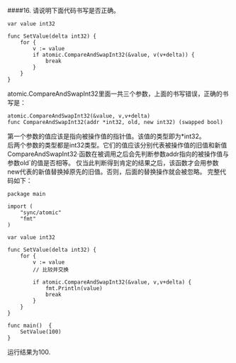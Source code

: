 ####16. 请说明下面代码书写是否正确。
~~~
var value int32

func SetValue(delta int32) {
	for {
		v := value
		if atomic.CompareAndSwapInt32(&value, v(v+delta)) {
			break
		}
	}
}
~~~
atomic.CompareAndSwapInt32里面一共三个参数，上面的书写错误，正确的书写是：
~~~
atomic.CompareAndSwapInt32(&value, v,v+delta)
func CompareAndSwapInt32(addr *int32, old, new int32) (swapped bool)
~~~
第一个参数的值应该是指向被操作值的指针值。该值的类型即为*int32。<br>
后两个参数的类型都是int32类型。它们的值应该分别代表被操作值的旧值和新值
CompareAndSwapInt32·函数在被调用之后会先判断参数addr指向的被操作值与参数old`的值是否相等。
仅当此判断得到肯定的结果之后，该函数才会用参数new代表的新值替换掉原先的旧值。否则，后面的替换操作就会被忽略。
完整代码如下：
~~~
package main

import (
	"sync/atomic"
	"fmt"
)

var value int32

func SetValue(delta int32) {
	for {
		v := value
		// 比较并交换

		if atomic.CompareAndSwapInt32(&value, v,v+delta) {
			fmt.Println(value)
			break
		}
	}
}

func main()  {
	SetValue(100)
}
~~~
运行结果为100.